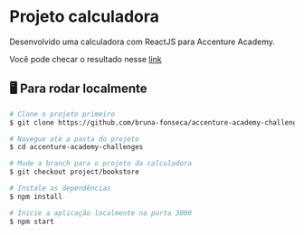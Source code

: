 # Projeto calculadora

Desenvolvido uma calculadora com ReactJS para Accenture Academy.

Você pode checar o resultado nesse [link](https://challenge-calculator.netlify.app/)

## 🖥️ Para rodar localmente

``` bash
# Clone o projeto primeiro
$ git clone https://github.com/bruna-fonseca/accenture-academy-challenges.git

# Navegue até a pasta do projeto
$ cd accenture-academy-challenges

# Mude a branch para o projeto da calculadora
$ git checkout project/bookstore

# Instale as dependências
$ npm install

# Inicie a aplicação localmente na porta 3000
$ npm start


```